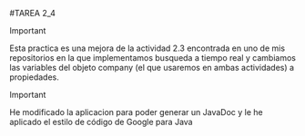 #TAREA 2_4

> [!IMPORTANT]
> Esta practica es una mejora de la actividad 2.3 encontrada en uno de mis repositorios en la que implementamos busqueda a tiempo real y cambiamos las variables del objeto company (el que usaremos en ambas actividades) a propiedades.


> [!IMPORTANT]
> He modificado la aplicacion para poder generar un JavaDoc y le he aplicado el estilo de código de Google para Java
